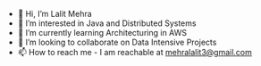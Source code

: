 - 👋 Hi, I’m Lalit Mehra
- 👀 I’m interested in Java and Distributed Systems
- 🌱 I’m currently learning Architecturing in AWS 
- 💞️ I’m looking to collaborate on Data Intensive Projects
- 📫 How to reach me - I am reachable at mehralalit3@gmail.com

<!---
mehralalit/mehralalit is a ✨ special ✨ repository because its `README.md` (this file) appears on your GitHub profile.
You can click the Preview link to take a look at your changes.
--->
